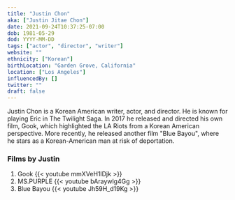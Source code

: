```yaml
---
title: "Justin Chon"
aka: ["Justin Jitae Chon"]
date: 2021-09-24T10:37:25-07:00
dob: 1981-05-29
dod: YYYY-MM-DD
tags: ["actor", "director", "writer"]
website: ""
ethnicity: ["Korean"]
birthLocation: "Garden Grove, California"
location: ["Los Angeles"]
influencedBy: []
twitter: ""
draft: false
---
```


Justin Chon is a Korean American writer, actor, and director. He is known for playing Eric in The Twilight Saga. In 2017 he released and directed his own film, Gook, which highlighted the LA Riots from a Korean American perspective. More recently, he released another film "Blue Bayou", where he stars as a Korean-American man at risk of deportation. 

### Films by Justin

1. Gook 
   {{< youtube mmXVeH1lDjk >}}
2. MS.PURPLE
   {{< youtube bAraywlg4Gg >}}
3. Blue Bayou
   {{< youtube Jh59H_d19Kg >}}
